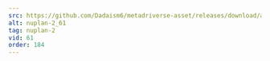 ```yaml
---
src: https://github.com/Dadaism6/metadriverse-asset/releases/download/assetsv1.0.2/nuplan-2_61.mp4
alt: nuplan-2_61
tag: nuplan-2
vid: 61
order: 184
---
```

